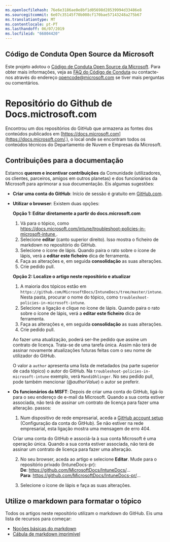 ```yaml
---
ms.openlocfilehash: 76e6e3186ae0e8bf1d05698d28539994d33486e8
ms.sourcegitcommit: 6e07c35145f70b008cf170bae57143248a275b67
ms.translationtype: MT
ms.contentlocale: pt-PT
ms.lasthandoff: 06/07/2019
ms.locfileid: "66804420"
---
```

## <a name="microsoft-open-source-code-of-conduct"></a>Código de Conduta Open Source da Microsoft

Este projeto adotou o [Código de Conduta Open Source da Microsoft](https://opensource.microsoft.com/codeofconduct/).
Para obter mais informações, veja as [FAQ do Código de Conduta](https://opensource.microsoft.com/codeofconduct/faq/) ou contacte-nos através do endereço [opencode@microsoft.com](mailto:opencode@microsoft.com) se tiver mais perguntas ou comentários.

# <a name="docsmicrosoftcom-github-repository"></a>Repositório do Github de Docs.mictrosoft.com

Encontrou um dos repositórios do GitHub que armazena as fontes dos conteúdos publicados em [https://docs.microsoft.com](https://docs.microsoft.com/.), o local onde se encontram todos os conteúdos técnicos do Departamento de Nuvem e Empresas da Microsoft.

## <a name="contribute-to-your-documentation"></a>Contribuições para a documentação
Estamos **querem e incentivar contribuições** da Comunidade (utilizadores, os clientes, parceiros, amigos em outros planetas) e dos funcionários da Microsoft para aprimorar a sua documentação. Eis algumas sugestões:

* **Criar uma conta do GitHub**: Início de sessão é gratuito em [GitHub.com](https://www.github.com).

* **Utilizar o browser**: Existem duas opções: 

    **Opção 1: Editar diretamente a partir do docs.microsoft.com**  
    1. Vá para o tópico, como [ https://docs.microsoft.com/intune/troubleshoot-policies-in-microsoft-intune ](https://docs.microsoft.com/intune/troubleshoot-policies-in-microsoft-intune). 
    2. Selecione **editar** (canto superior direito). Isso mostra o ficheiro de markdown no repositório do GitHub.
    3. Selecione o ícone de lápis. Quando paira o rato sobre o ícone de lápis, verá a **editar este ficheiro** dica de ferramenta. 
    4. Faça as alterações e, em seguida **consolidação** as suas alterações. 
    5. Crie pedido pull.
    
    **Opção 2: Localize o artigo neste repositório e atualizar**  
    1.  A maioria dos tópicos estão em `https://github.com/MicrosoftDocs/IntuneDocs/tree/master/intune`. Nesta pasta, procurar o nome do tópico, como `troubleshoot-policies-in-microsoft-intune`. 
    2. Selecione a ligação e clique no ícone de lápis. Quando paira o rato sobre o ícone de lápis, verá a **editar este ficheiro** dica de ferramenta. 
    3. Faça as alterações e, em seguida **consolidação** as suas alterações. 
    4. Crie pedido pull. 

  Ao fazer uma atualização, poderá ser-lhe pedido que assine um contrato de licença. Trata-se de uma tarefa única. Assim não terá de assinar novamente atualizações futuras feitas com o seu nome de utilizador do GitHub. 
  
  O valor a `author` apresenta uma lista de metadados (na parte superior de cada tópico) o autor do GitHub. Na `troubleshoot-policies-in-microsoft-intune` exemplo, verá `MandiOhlinger`. No seu pedido pull, pode também mencionar (@*authorValue*) o autor se preferir.
  
* **Os funcionários da MSFT**: Depois de criar uma conta do GitHub, ligá-lo para o seu endereço de e-mail da Microsoft. Quando a sua conta estiver associada, não terá de assinar um contrato de licença para fazer uma alteração. passos:

  1. Num dispositivo de rede empresarial, aceda a [GitHub account setup](https://review.docs.microsoft.com/en-us/help/contribute/contribute-get-started-setup-github?branch=master) (Configuração da conta do GitHub). Se não estiver na rede empresarial, esta ligação mostra uma mensagem de erro 404.
  
    Criar uma conta do GitHub e associá-la à sua conta Microsoft é uma operação única. Quando a sua conta estiver associada, não terá de assinar um contrato de licença para fazer uma alteração. 

  2. No seu browser, aceda ao artigo e selecione **Editar**. Mude para o repositório privado (IntuneDocs-pr):  
    **De**: https://github.com/MicrosoftDocs/IntuneDocs/...  
    **Para**: https://github.com/MicrosoftDocs/IntuneDocs-pr/...
  
  3. Selecione o ícone de lápis e faça as suas alterações. 

## <a name="use-markdown-to-format-your-topic"></a>Utilize o markdown para formatar o tópico
Todos os artigos neste repositório utilizam o markdown do GitHub. Eis uma lista de recursos para começar:

* [Noções básicas do markdown](https://help.github.com/articles/basic-writing-and-formatting-syntax/)
* [Cábula de markdown imprimível](https://guides.github.com/pdfs/markdown-cheatsheet-online.pdf)
